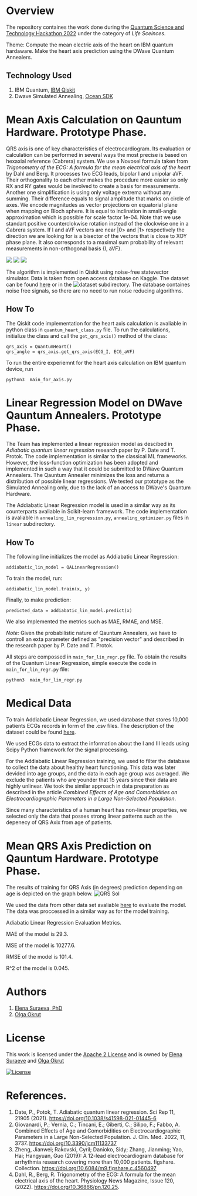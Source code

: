 # Overview
The repository containes the work done during the [Quantum Science and Technology Hackathon 2022](https://quantum-science-and-technology-hackathon-2022.hackerearth.com/) under the category of *Life Sceinces*. 

Theme: Compute the mean electric axis of the heart on IBM quantum hardaware. Make the heart axis prediction using the DWave Quantum Annealers.

## Technology Used
1. IBM Quantum, [IBM Qiskit](https://qiskit.org/)
2. Dwave Simulated Annealing, [Ocean SDK](https://docs.ocean.dwavesys.com/en/stable/)

# Mean Axis Calculation on Qauntum Hardware. Prototype Phase.
QRS axis is one of key characteristics of electrocardiogram. Its evaluation or calculation can be performed in several ways the most precise is based on hexaxial reference (Cabrera) system. We use a Novosel formula taken from *Trigonometry of the ECG: A formula for the mean electrical axis of the heart* by Dahl and Berg. It processes two ECG leads, bipolar I and unipolar aVF. Their orthogonality to each other makes the procedure more easier so only RX and RY gates would be involved to create a basis for measurements. Another one simplification is using only voltage extrema without any summing. Their difference equals to signal amplitude that marks on circle of axes. We encode magnitudes as vector projections on equatorial plane when mapping on Bloch sphere. It is equal to inclination in small-angle approximation which is possible for scale factor 1e-04. Note that we use standart positive counterclokwise rotation instead of the clockwise one in a Cabrera system. If I and aVF vectors are near |0> and |1> respectively the direction we are looking for is a bisector of the vectors that is close to XOY phase plane. It also corresponds to a maximal sum probability of relevant measurements in non-orthogonal basis {I, aVF}.

![](results/initial_state.PNG)
![](results/ry_rotation.PNG)
![](results/rx_rotation.PNG)

The algorithm is implemented in Qiskit using noise-free statevector simulator. Data is taken from open access database on Kaggle. The dataset can be found [here](https://www.kaggle.com/datasets/scipygaurav/electrocardiography-ecg-signals-database) or in the ![dataset](dataset/axis_calculation) subdirectory. The database containes noise free signals, so there are no need to run noise reducing algorithms.

## How To
The Qiskit code implementation for the heart axis calculation is avaliable in python class in ``quantum_heart_class.py``  file. 
To run the calculations, initialize the <QauntumHeart> class and call the ``get_qrs_axis()`` method of the class:

    qrs_axis = QuantumHeart()
    qrs_angle = qrs_axis.get_qrs_axis(ECG_I, ECG_aVF)


To run the entire experiemnt for the heart axis calculation on IBM quantum device, run 

    python3  main_for_axis.py

# Linear Regression Model on DWave Qauntum Annealers. Prototype Phase.

The Team has implemented a linear regression model as descibed in *Adiabatic quantum linear regression* research paper by P. Date and T. Protok. The code implementation is similar to the classical ML frameworks. However, the loss-function optimization has been adopted and implemented in such a way that it could be submitted to DWave Quantum Annealers. The Qauntum Annealer minimizes the loss and returns a distribution of possible linear regressions. We tested our ptototype as the Simulated Annealing only, due to the lack of an access to DWave's Quantum Hardware.  

The Addiabatic Linear Regression model is used in a similar way as its counterparts avaliable in Scikit-learn framework. The code implementation is avaliable in ``annealing_lin_regression.py``, ``annealing_optimizer.py`` files in ``linear`` subdirectory.

## How To
The following line initializes the model as Addiabatic Linear Regression:

    addiabatic_lin_model = QALinearRegression()

To train the model, run:

    addiabatic_lin_model.train(x, y)

Finally, to make prediction:

    predicted_data = addiabatic_lin_model.predict(x)

We also implemented the metrics such as MAE, RMAE, and MSE. 

*Note:* Given the probabilistic nature of Qauntum Annealers, we have to controll an exta parameter defined as "precision vector" and described in the research paper by P. Date and T. Protok. 

All steps are compossed in ``main_for_lin_regr.py`` file. To obtain the results of the Quantum Linear Regression, simple execute the code in ``main_for_lin_regr.py`` file:

    python3  main_for_lin_regr.py

# Medical Data 
To train Addiabatic Linear Regression, we used database that stores 10,000 patients ECGs records in form of the .csv files. The description of the dataset could be found [here](https://figshare.com/collections/ChapmanECG/4560497/2). 

We used ECGs data to extract the information about the I and III leads using Scipy Python framework for the signal processing. 

For the Addiabatic Linear Regression training, we used to filter the database to collect the data about healthy heart functioning. This data was later devided into age groups, and the data in each age group was averaged. We exclude the patients who are younder that 15 years since their data are highly unlinear. We took the similar approach in data preparation as described in the article *Combined Effects of Age and Comorbidities on Electrocardiographic Parameters in a Large Non-Selected Population*. 

Since many characteristics of a human heart has non-linear properties, we selected only the data that posses strong linear patterns such as the depenecy of QRS Axix from age of patients. 

# Mean QRS Axis Prediction on Qauntum Hardware. Prototype Phase.
The results of training for QRS Axis (in degrees) prediction depending on age is depicted on the graph below. 
![QRS Sol](results/quantum_vs_classical_qrs_axis.png)

We used the data from other data set avaliable [here](dataset/axis_calculation) to evaluate the model. The data was proccessed in a similar way as for the model training. 

Adiabatic Linear Regression Evaluation Metrics.
    
MAE of the model is 29.3.
    
MSE of the model is 10277.6.
    
RMSE of the model is 101.4.
    
R^2 of the model is 0.045.

# Authors
1. [Elena Suraeva, PhD](https://github.com/elenasuraeva)
2. [Olga Okrut](https://github.com/olgOk)

# License
This work is licensed under the [Apache 2 License](https://www.apache.org/licenses/LICENSE-2.0) and is owned by [Elena Suraeve](https://github.com/elenasuraeva) and [Olga Okrut](https://github.com/olgOk) 

[![License](https://img.shields.io/badge/License-Apache_2.0-blue.svg)](https://opensource.org/licenses/Apache-2.0)

# References.
1. Date, P., Potok, T. Adiabatic quantum linear regression. Sci Rep 11, 21905 (2021). https://doi.org/10.1038/s41598-021-01445-6
2. Giovanardi, P.; Vernia, C.; Tincani, E.; Giberti, C.; Silipo, F.; Fabbo, A. Combined Effects of Age and Comorbidities on Electrocardiographic Parameters in a Large Non-Selected Population. J. Clin. Med. 2022, 11, 3737. https://doi.org/10.3390/jcm11133737 
3. Zheng, Jianwei; Rakovski, Cyril; Danioko, Sidy; Zhang, Jianming; Yao, Hai; Hangyuan, Guo (2019): A 12-lead electrocardiogram database for arrhythmia research covering more than 10,000 patients. figshare. Collection. https://doi.org/10.6084/m9.figshare.c.4560497 
4. Dahl, R., Berg, R. Trigonometry of the ECG: A formula for the mean electrical axis of the heart. Physiology News Magazine, Issue 120, (2022). https://doi.org/10.36866/pn.120.25.
